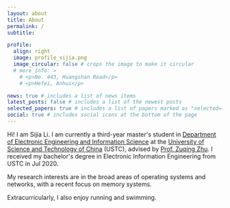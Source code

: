 ```yaml
---
layout: about
title: About
permalink: /
subtitle: 

profile:
  align: right
  image: profile_sijia.png
  image_circular: false # crops the image to make it circular
  # more_info: >
    # <p>No. 443, Huangshan Road</p>
    # <p>Hefei, Anhui</p>

news: true # includes a list of news items
latest_posts: false # includes a list of the newest posts
selected_papers: true # includes a list of papers marked as "selected={true}"
social: true # includes social icons at the bottom of the page
---
```


Hi! I am Sijia Li. I am currently a third-year master's student in [Department of Electronic Engineering and Information Science](https://eeis.ustc.edu.cn/main.htm) at the [University of Science and Technology of China](https://www.ustc.edu.cn) (USTC), advised by [Prof. Zuqing Zhu](https://www.zuqingzhu.info). I received my bachelor's degree in Electronic Information Engineering from USTC in Jul 2020.

My research interests are in the broad areas of operating systems and networks, with a recent focus on memory systems.

Extracurricularly, I also enjoy running and swimming.
